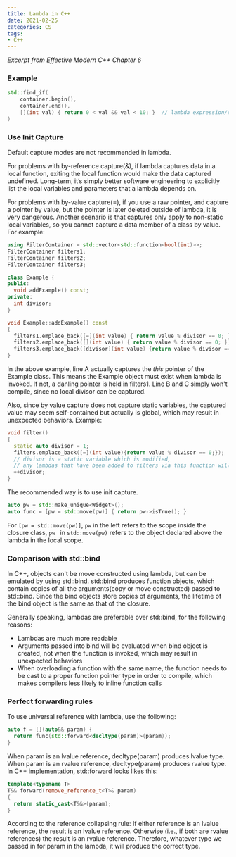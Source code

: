 ```yaml
---
title: Lambda in C++
date: 2021-02-25
categories: CS
tags:
- C++
---
```


*Excerpt from Effective Modern C++ Chapter 6*

### Example

```c++
std::find_if(
	container.begin(), 
	container.end(), 
	[](int val) { return 0 < val && val < 10; }  // lambda expression/closure
)
```



### Use Init Capture

Default capture modes are not recommended in lambda. 

For problems with by-reference capture(&), if lambda captures data in a local function, exiting the local function would make the data captured undefined. Long-term, it’s simply better software engineering to explicitly list the local variables and parameters that a lambda depends on.

For problems with by-value capture(=), if you use a raw pointer, and capture a pointer by value, but the pointer is later deleted outside of lambda, it is very dangerous. Another scenario is that captures only apply to non-static local variables, so you cannot capture a data member of a class by value. For example:

```c++
using FilterContainer = std::vector<std::function<bool(int)>>;
FilterContainer filters1;
FilterContainer filters2;
FilterContainer filters3;

class Example {
public:
  void addExample() const;
private:
  int divisor;
}

void Example::addExample() const 
{
  filters1.emplace_back([=](int value) { return value % divisor == 0; });  // A
  filters2.emplace_back([](int value) { return value % divisor == 0; });  // B
  filters3.emplace_back([divisor](int value) {return value % divisor == 0; });  // C
}
```

In the above example, line A actually captures the *this* pointer of the Example class. This means the Example object must exist when lambda is invoked. If not, a danling pointer is held in filters1. Line B and C simply won't compile, since no local divisor can be captured. 

Also, since by value capture does not capture static variables, the captured value may seem self-contained but actually is global, which may result in unexpected behaviors. Example:

```c++
void filter() 
{
  static auto divisor = 1;
  filters.emplace_back([=](int value){return value % divisor == 0;});
  // divisor is a static variable which is modified,
  // any lambdas that have been added to filters via this function will exhibit new behavior (corresponding to the new value of divisor).
  ++divisor;  
}
```

The recommended way is to use init capture.

```c++
auto pw = std::make_unique<Widget>();
auto func = [pw = std::move(pw)] { return pw->isTrue(); }
```

For `[pw = std::move(pw)]`, `pw` in the left refers to the scope inside the closure class, `pw ` in `std::move(pw)` refers to the object declared above the lambda in the local scope.

### Comparison with std::bind

In C++, objects can't be move constructed using lambda, but can be emulated by using std::bind. std::bind produces function objects, which contain copies of all the arguments(copy or move constructed) passed to std::bind. Since the bind objects store copies of arguments, the lifetime of the bind object is the same as that of the closure.

Generally speaking, lambdas are preferable over std::bind, for the following reasons:

- Lambdas are much more readable
- Arguments passed into bind will be evaluated when bind object is created, not when the function is invoked, which may result in unexpected behaviors
- When overloading a function with the same name, the function needs to be cast to a proper function pointer type in order to compile, which makes compilers less likely to inline function calls

### Perfect forwarding rules

To use universal reference with lambda, use the following:

```c++
auto f = [](auto&& param) {
  return func(std::forward<decltype(param)>(param));
}
```

When param is an lvalue reference, decltype(param) produces lvalue type. When param is an rvalue reference, decltype(param) produces rvalue type. In C++ implementation, std::forward looks likes this:

```c++
template<typename T>
T&& forward(remove_reference_t<T>& param)
{
  return static_cast<T&&>(param);
}
```

According to the reference collapsing rule: If either reference is an lvalue reference, the result is an lvalue reference. Otherwise (i.e., if both are rvalue references) the result is an rvalue reference. Therefore, whatever type we passed in for param in the lambda, it will produce the correct type.

